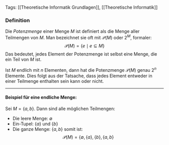 Tags: [[Theoretische Informatik Grundlagen]], [[Theoretische Informatik]]

### Definition
Die *Potenzmenge* einer Menge ${M}$ ist definiert als die Menge aller Teilmengen von ${M}$. Man bezeichnet sie oft mit $\mathcal{P}(M)$ oder $2^M$, formaler: $$\mathcal{P}(M)=\{e \mid e \subseteq M\}$$ Das bedeutet, jedes Element der Potenzmenge ist selbst eine Menge, die ein Teil von ${M}$ ist.

Ist ${M}$ endlich mit ${n}$ Elementen, dann hat die Potenzmenge $\mathcal{P}(M)$ genau $2^n$ Elemente. Dies folgt aus der Tatsache, dass jedes Element entweder in einer Teilmenge enthalten sein kann oder nicht.

---
#### Beispiel für eine endliche Menge:
Sei ${M} = \{a,b\}$. Dann sind alle möglichen Teilmengen:
- Die leere Menge: $\emptyset$ 
- Ein-Tupel: $\{a\}$ und $\{b\}$ 
- Die ganze Menge: $\{a,b\}$
	somit ist:
	$$\mathcal{P}(M) = \{\emptyset, \{a\}, \{b\}, \{a,b\}$$